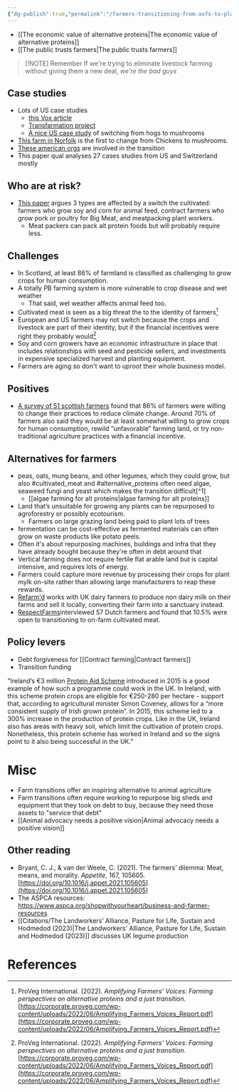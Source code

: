 ```yaml
---
{"dg-publish":true,"permalink":"/farmers-transitioning-from-asfs-to-plants/","tags":["#farming","#farmers","#cultivated_meat","#alternative_proteins","#precision_fermentation"],"created":"2025-10-22T22:47:58.747+01:00","updated":"2025-10-22T22:47:58.747+01:00"}
---
```

 

- [[The economic value of alternative proteins\|The economic value of alternative proteins]]
- [[The public trusts farmers\|The public trusts farmers]] 

> [!NOTE] Remember
> If we're trying to eliminate livestock farming without giving them a new deal, *we're the bad guys*
## Case studies
- Lots of US case studies 
	- [this Vox article](https://www.vox.com/future-perfect/22609382/plant-based-meatless-future-transition-farmers-meatpacking-workers)
	- [Transfarmation project](https://thetransfarmationproject.org/farmers/)
	- [A nice US case study](http://web.archive.org/web/20240830055952/https://www.nytimes.com/2024/08/14/climate/hog-farm-iowa-rewild.html) of switching from hogs to mushrooms
- [This farm in Norfolk](https://thelittlemushroomcompany.co.uk/) is the first to change from Chickens to mushrooms.
- [These american orgs](https://gfi.org/blog/transitioning-from-animal-agriculture/) are involved in the transition
- This paper qual analyses 27 cases studies from US and Switzerland mostly
## Who are at risk?
- [This paper](https://www.frontiersin.org/journals/sustainable-food-systems/articles/10.3389/fsufs.2021.624270/full) argues 3 types are affected by a switch the cultivated: farmers who grow soy and corn for animal feed, contract farmers who grow pork or poultry for Big Meat, and meatpacking plant workers.
	- Meat packers can pack alt protein foods but will probably require less.

## Challenges
- In Scotland, at least 86% of farmland is classified as challenging to grow crops for human consumption.
- A totally PB farming system is more vulnerable to crop disease and wet weather
	- That said, wet weather affects animal feed too.
- Cultivated meat is seen as a big threat the to the identity of farmers[^2]
- European and US farmers may not switch because the crops and livestock are part of their identity, but if the financial incentives were right they probably would[^2]
- Soy and corn growers have an economic infrastructure in place that includes relationships with seed and pesticide sellers, and investments in expensive specialized harvest and planting equipment.
- Farmers are aging so don't want to uproot their whole business model.

## Positives
- [A survey of 51 scottish farmers](https://stockfreefarming.org/survey-report/) found that 86% of farmers were willing to change their practices to reduce climate change. Around 70% of farmers also said they would be at least somewhat willing to grow crops for human consumption, rewild “unfavorable” farming land, or try non-traditional agriculture practices with a financial incentive.
## Alternatives for farmers
- peas, oats, mung beans, and other legumes, which they could grow, but also #cultivated_meat and #alternative_proteins often need algae, seaweed fungi and yeast which makes the transition difficult[^1]
	- [[algae farming for alt proteins\|algae farming for alt proteins]] 
- Land that’s unsuitable for growing any plants can be repurposed to agroforestry or possibly ecotourism.
	- Farmers on large grazing land being paid to plant lots of trees
- fermentation can be cost-effective as fermented materials can often grow on waste products like potato peels.
- Often it's about repurposing machines, buildings and infra that they have already bought because they're often in debt around that
- Vertical farming does not require fertile flat arable land but is capital intensive, and requires lots of energy.
- Farmers could capture more revenue by processing their crops for plant mylk on-site rather than allowing large manufacturers to reap these rewards.
- [Refarm'd](https://en.refarmd.com/en) works with UK dairy farmers to produce non dairy milk on their farms and sell it locally, converting their farm into a sanctuary instead.
- [RespectFarms](https://www.respectfarms.com/blog/the-feasibility-of-cultivated-meat-from-the-farm)interviewed 57 Dutch farmers and found that 10.5% were open to transitioning to on-farm cultivated meat. 

## Policy levers
- Debt forgiveness for [[Contract farming\|Contract farmers]]
- Transition funding

 "Ireland’s €3 million [Protein Aid Scheme](http://vegansustainability.com/wp-content/uploads/2019/06/FullReportPub.pdf) introduced in 2015 is a good example of how such a programme could work in the UK. In Ireland, with this scheme protein crops are eligible for €250-280 per hectare - support that, according to agricultural minister Simon Coveney, allows for a “more consistent supply of Irish grown protein”. In 2015, this scheme led to a 300% increase in the production of protein crops. Like in the UK, Ireland also has areas with heavy soil, which limit the cultivation of protein crops. Nonetheless, this protein scheme has worked in Ireland and so the signs point to it also being successful in the UK."

# Misc
- Farm transitions offer an inspiring alternative to animal agriculture
- Farm transitions often require working to repurpose big sheds and equipment that they took on debt to buy, because they need those assets to "service that debt"
- [[Animal advocacy needs a positive vision\|Animal advocacy needs a positive vision]]
## Other reading
- Bryant, C. J., & van der Weele, C. (2021). The farmers’ dilemma: Meat, means, and morality. _Appetite_, 167, 105605. [https://doi.org/10.1016/j.appet.2021.105605](https://doi.org/10.1016/j.appet.2021.105605)
- The ASPCA resources: https://www.aspca.org/shopwithyourheart/business-and-farmer-resources
- [[Citations/The Landworkers’ Alliance, Pasture for Life, Sustain and Hodmedod (2023)\|The Landworkers’ Alliance, Pasture for Life, Sustain and Hodmedod (2023)]] discusses UK legume production
# References
[^2]: ProVeg International. (2022). _Amplifying Farmers’ Voices: Farming perspectives on alternative proteins and a just transition._ [https://corporate.proveg.com/wp-content/uploads/2022/06/Amplifying_Farmers_Voices_Report.pdf](https://corporate.proveg.com/wp-content/uploads/2022/06/Amplifying_Farmers_Voices_Report.pdf) 